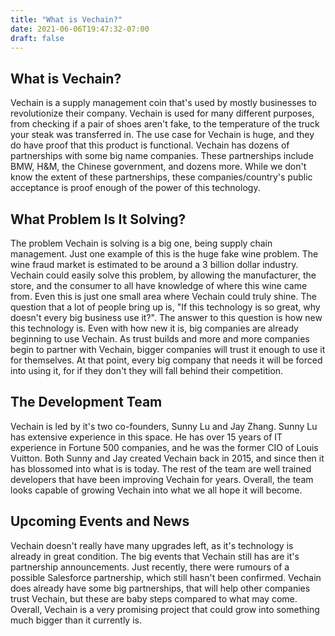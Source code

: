 ```yaml
---
title: "What is Vechain?"
date: 2021-06-06T19:47:32-07:00
draft: false
---
```



## What is Vechain?

Vechain is a supply management coin that's used by mostly businesses to revolutionize their company. Vechain is used for many different purposes, from checking if a pair of shoes aren't fake, to the temperature of the truck your steak was transferred in. The use case for Vechain is huge, and they do have proof that this product is functional. Vechain has dozens of partnerships with some big name companies. These partnerships include BMW, H&M, the Chinese government, and dozens more. While we don't know the extent of these partnerships, these companies/country's public acceptance is proof enough of the power of this technology. 

## What Problem Is It Solving?

The problem Vechain is solving is a big one, being supply chain management. Just one example of this is the huge fake wine problem. The wine fraud market is estimated to be around a 3 billion dollar industry. Vechain could easily solve this problem, by allowing the manufacturer, the store, and the consumer to all have knowledge of where this wine came from. Even this is just one small area where Vechain could truly shine. The question that a lot of people bring up is, "If this technology is so great, why doesn't every big business use it?". The answer to this question is how new this technology is. Even with how new it is, big companies are already beginning to use Vechain. As trust builds and more and more companies begin to partner with Vechain, bigger companies will trust it enough to use it for themselves. At that point, every big company that needs it will be forced into using it, for if they don't they will fall behind their competition.

## The Development Team

Vechain is led by it's two co-founders, Sunny Lu and Jay Zhang. Sunny Lu has extensive experience in this space. He has over 15 years of IT experience in Fortune 500 companies, and he was the former CIO of Louis Vuitton. Both Sunny and Jay created Vechain back in 2015, and since then it has blossomed into what is is today. The rest of the team are well trained developers that have been improving Vechain for years. Overall, the team looks capable of growing Vechain into what we all hope it will become.

## Upcoming Events and News

Vechain doesn't really have many upgrades left, as it's technology is already in great condition. The big events that Vechain still has are it's partnership announcements. Just recently, there were rumours of a possible Salesforce partnership, which still hasn't been confirmed. Vechain does already have some big partnerships, that will help other companies trust Vechain, but these are baby steps compared to what may come. Overall, Vechain is a very promising project that could grow into something much bigger than it currently is.
